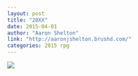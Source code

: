 ```yaml
---
layout: post
title: "20XX"
date: 2015-04-01
author: "Aaron Shelton"
link: "http://aaronjshelton.brushd.com/"
categories: 2015 rpg
---
```


![]({{site.url}}/2015images/20XX.jpg)